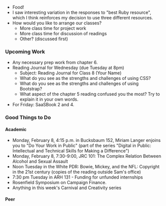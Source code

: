 * Food!
* I saw interesting variation in the responses to "best Ruby resource", which
  I think reinforces my decision to use three different resources.
* How would you like to arrange our classes?
    * More class time for project work
    * More class time for discussion of readings
    * Other? (discussed first)

### Upcoming Work

* Any necessary prep work from chapter 6.
* Reading Journal for Wednesday (due Tuesday at 8pm)
    * Subject: Reading Journal for Class 8 (Your Name)
    * What do you see as the strengths and challenges of using CSS?
    * What do you see as the strengths and challenges of using Bootstrap?
    * What aspect of the chapter 5 reading confused you the most? Try 
      to explain it in your own words.
* For Friday: SaaSBook 2 and 4.

### Good Things to Do

#### Academic

* Monday, February 8, 4:15 p.m. in Bucksbaum 152, Miriam Langer enjoins you to 
  "Do Your Work in Public" 
  (part of the series "Digital in Public: Intellectual and Technical Skills 
  for Making a Difference")
* Monday, February 8, 7:30-9:00, JRC 101: The Complex Relation Between 
  Alcohol and Sexual Assault
* Noon Tuesday in the White PDR: Bowie, Mickey, and the NFL: Copyright in
  the 21st century (copies of the reading outside Sam's office)
* 7:30 pm Tuesday in ARH 131 - Funding for unfunded internships
* Rosenfield Symposium on Campaign Finance.
* Anything in this week's Carnival and Creativity series

#### Peer
